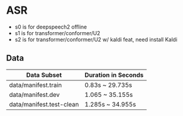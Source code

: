 # ASR

* s0 is for deepspeech2 offline
* s1 is for transformer/conformer/U2
* s2 is for transformer/conformer/U2 w/ kaldi feat, need install Kaldi

## Data
| Data Subset | Duration in Seconds |
| --- | --- |
| data/manifest.train |  0.83s ~ 29.735s |
| data/manifest.dev | 1.065 ~ 35.155s |  
| data/manifest.test-clean | 1.285s ~ 34.955s |
